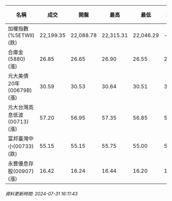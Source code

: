 | 名稱 | 成交 | 開盤 | 最高 | 最低 | 均價 | 成交金額(億) | 昨收 | 漲跌幅 | 漲跌 | 總量 | 昨量 | 振幅 |
| -------- | -------- | -------- | -------- |-------- | -------- | -------- |-------- |-------- |-------- | -------- | -------- |-------- |
|加權指數(%5ETWII) (跌)|22,199.35|22,088.78|22,315.31|22,046.29|-|3,742.35|22,223.57|0.11%|24.22|8,451,943|0|1.21%|
|合庫金(5880) (漲)|26.85|26.65|26.90|26.55|26.83|2.22|26.65|0.75%|0.20|8,281|7,676|1.31%|
|元大美債20年(00679B) (漲)|30.59|30.53|30.64|30.51|30.60|21.81|30.43|0.53%|0.16|71,289|53,062|0.43%|
|元大台灣高息低波(00713) (漲)|57.20|56.95|57.35|56.85|57.07|3.24|57.00|0.35%|0.20|5,672|18,106|0.88%|
|富邦臺灣中小(00733) (跌)|55.15|55.15|55.75|55.00|55.22|0.711|55.55|0.72%|0.40|1,288|3,427|1.35%|
|永豐優息存股(00907) (漲)|16.42|16.24|16.44|16.20|16.35|0.411|16.24|1.11%|0.18|2,512|2,664|1.48%|
###### 資料更新時間: 2024-07-31 16:11:43